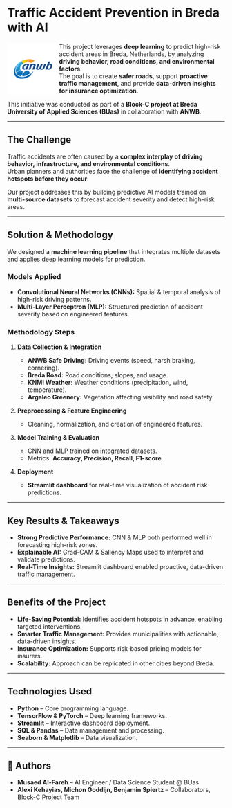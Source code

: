 # Traffic Accident Prevention in Breda with AI  

<img align="left" src="https://github.com/MusaedMusaedSadeqMusaedAl-Fareh225739/AI-DataScience-Portfolio/blob/main/projects/ANWB/anwb_logo.png" alt="ANWB Logo" width="120"/>  

This project leverages **deep learning** to predict high-risk accident areas in Breda, Netherlands, by analyzing **driving behavior, road conditions, and environmental factors**.  
The goal is to create **safer roads**, support **proactive traffic management**, and provide **data-driven insights for insurance optimization**.  

This initiative was conducted as part of a **Block-C project at Breda University of Applied Sciences (BUas)** in collaboration with **ANWB**.

---

##  The Challenge  
Traffic accidents are often caused by a **complex interplay of driving behavior, infrastructure, and environmental conditions**.  
Urban planners and authorities face the challenge of **identifying accident hotspots before they occur**.  

Our project addresses this by building predictive AI models trained on **multi-source datasets** to forecast accident severity and detect high-risk areas.

---

##  Solution & Methodology  

We designed a **machine learning pipeline** that integrates multiple datasets and applies deep learning models for prediction.  

### Models Applied
- **Convolutional Neural Networks (CNNs):** Spatial & temporal analysis of high-risk driving patterns.  
- **Multi-Layer Perceptron (MLP):** Structured prediction of accident severity based on engineered features.  

### Methodology Steps
1. **Data Collection & Integration**
   - **ANWB Safe Driving:** Driving events (speed, harsh braking, cornering).  
   - **Breda Road:** Road conditions, slopes, and usage.  
   - **KNMI Weather:** Weather conditions (precipitation, wind, temperature).  
   - **Argaleo Greenery:** Vegetation affecting visibility and road safety.  

2. **Preprocessing & Feature Engineering**  
   - Cleaning, normalization, and creation of engineered features.  

3. **Model Training & Evaluation**  
   - CNN and MLP trained on integrated datasets.  
   - Metrics: **Accuracy, Precision, Recall, F1-score**.  

4. **Deployment**  
   - **Streamlit dashboard** for real-time visualization of accident risk predictions.  

---

##  Key Results & Takeaways  
- **Strong Predictive Performance:** CNN & MLP both performed well in forecasting high-risk zones.  
- **Explainable AI:** Grad-CAM & Saliency Maps used to interpret and validate predictions.  
- **Real-Time Insights:** Streamlit dashboard enabled proactive, data-driven traffic management.  

---

##  Benefits of the Project  
- **Life-Saving Potential:** Identifies accident hotspots in advance, enabling targeted interventions.  
- **Smarter Traffic Management:** Provides municipalities with actionable, data-driven insights.  
- **Insurance Optimization:** Supports risk-based pricing models for insurers.  
- **Scalability:** Approach can be replicated in other cities beyond Breda.  

---

##  Technologies Used  
- **Python** – Core programming language.  
- **TensorFlow & PyTorch** – Deep learning frameworks.  
- **Streamlit** – Interactive dashboard deployment.  
- **SQL & Pandas** – Data management and processing.  
- **Seaborn & Matplotlib** – Data visualization.  

---

## 👥 Authors  
- **Musaed Al-Fareh** – AI Engineer / Data Science Student @ BUas  
- **Alexi Kehayias, Michon Goddijn, Benjamin Spiertz** – Collaborators, Block-C Project Team  

